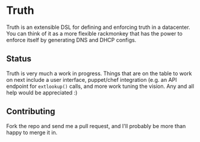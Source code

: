 # Truth
Truth is an extensible DSL for defining and enforcing truth in a datacenter.  You can think of it as a more flexible rackmonkey that has the power to enforce itself by generating DNS and DHCP configs.

## Status
Truth is very much a work in progress.  Things that are on the table to work on next include a user interface, puppet/chef integration (e.g. an API endpoint for `extlookup()` calls, and more work tuning the vision.  Any and all help would be appreciated :)

## Contributing
Fork the repo and send me a pull request, and I'll probably be more than happy to merge it in.
